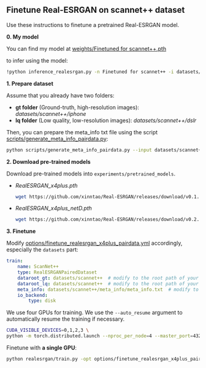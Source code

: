## Finetune Real-ESRGAN on scannet++ dataset

Use these instructions to finetune a pretrained Real-ESRGAN model.

**0. My model**

You can find my model at [weights/Finetuned for scannet++.pth]()

to infer using the model:

```bash
!python inference_realesrgan.py -n Finetuned for scannet++ -i datasets/scannet++/iphone --outscale 4
```

**1. Prepare dataset**

Assume that you already have two folders:

- **gt folder** (Ground-truth, high-resolution images): *datasets/scannet++/iphone*
- **lq folder** (Low quality, low-resolution images): *datasets/scannet++/dslr*

Then, you can prepare the meta_info txt file using the script [scripts/generate_meta_info_pairdata.py](scripts/generate_meta_info_pairdata.py):

```bash
python scripts/generate_meta_info_pairdata.py --input datasets/scannet++/dslr datasets/scannet++/iphone --meta_info datasets/scannet++/meta_info/meta_info.txt
```

**2. Download pre-trained models**

Download pre-trained models into `experiments/pretrained_models`.

- *RealESRGAN_x4plus.pth*
    ```bash
    wget https://github.com/xinntao/Real-ESRGAN/releases/download/v0.1.0/RealESRGAN_x4plus.pth -P experiments/pretrained_models
    ```

- *RealESRGAN_x4plus_netD.pth*
    ```bash
    wget https://github.com/xinntao/Real-ESRGAN/releases/download/v0.2.2.3/RealESRGAN_x4plus_netD.pth -P experiments/pretrained_models
    ```

**3. Finetune**

Modify [options/finetune_realesrgan_x4plus_pairdata.yml](options/finetune_realesrgan_x4plus_pairdata.yml) accordingly, especially the `datasets` part:

```yml
train:
    name: ScanNet++
    type: RealESRGANPairedDataset
    dataroot_gt: datasets/scannet++  # modify to the root path of your folder
    dataroot_lq: datasets/scannet++  # modify to the root path of your folder
    meta_info: datasets/scannet++/meta_info/meta_info.txt  # modify to your own generate meta info txt
    io_backend:
        type: disk
```

We use four GPUs for training. We use the `--auto_resume` argument to automatically resume the training if necessary.

```bash
CUDA_VISIBLE_DEVICES=0,1,2,3 \
python -m torch.distributed.launch --nproc_per_node=4 --master_port=4321 realesrgan/train.py -opt options/finetune_realesrgan_x4plus_pairdata.yml --launcher pytorch --auto_resume
```

Finetune with **a single GPU**:
```bash
python realesrgan/train.py -opt options/finetune_realesrgan_x4plus_pairdata.yml --auto_resume
```

